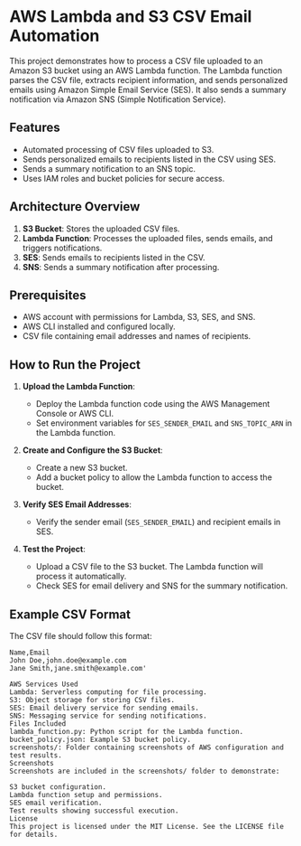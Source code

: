 # AWS Lambda and S3 CSV Email Automation

This project demonstrates how to process a CSV file uploaded to an Amazon S3 bucket using an AWS Lambda function. The Lambda function parses the CSV file, extracts recipient information, and sends personalized emails using Amazon Simple Email Service (SES). It also sends a summary notification via Amazon SNS (Simple Notification Service).

## Features
- Automated processing of CSV files uploaded to S3.
- Sends personalized emails to recipients listed in the CSV using SES.
- Sends a summary notification to an SNS topic.
- Uses IAM roles and bucket policies for secure access.

## Architecture Overview
1. **S3 Bucket**: Stores the uploaded CSV files.
2. **Lambda Function**: Processes the uploaded files, sends emails, and triggers notifications.
3. **SES**: Sends emails to recipients listed in the CSV.
4. **SNS**: Sends a summary notification after processing.

## Prerequisites
- AWS account with permissions for Lambda, S3, SES, and SNS.
- AWS CLI installed and configured locally.
- CSV file containing email addresses and names of recipients.

## How to Run the Project
1. **Upload the Lambda Function**:
   - Deploy the Lambda function code using the AWS Management Console or AWS CLI.
   - Set environment variables for `SES_SENDER_EMAIL` and `SNS_TOPIC_ARN` in the Lambda function.

2. **Create and Configure the S3 Bucket**:
   - Create a new S3 bucket.
   - Add a bucket policy to allow the Lambda function to access the bucket.

3. **Verify SES Email Addresses**:
   - Verify the sender email (`SES_SENDER_EMAIL`) and recipient emails in SES.

4. **Test the Project**:
   - Upload a CSV file to the S3 bucket. The Lambda function will process it automatically.
   - Check SES for email delivery and SNS for the summary notification.

## Example CSV Format
The CSV file should follow this format:
```csv
Name,Email
John Doe,john.doe@example.com
Jane Smith,jane.smith@example.com'

AWS Services Used
Lambda: Serverless computing for file processing.
S3: Object storage for storing CSV files.
SES: Email delivery service for sending emails.
SNS: Messaging service for sending notifications.
Files Included
lambda_function.py: Python script for the Lambda function.
bucket_policy.json: Example S3 bucket policy.
screenshots/: Folder containing screenshots of AWS configuration and test results.
Screenshots
Screenshots are included in the screenshots/ folder to demonstrate:

S3 bucket configuration.
Lambda function setup and permissions.
SES email verification.
Test results showing successful execution.
License
This project is licensed under the MIT License. See the LICENSE file for details.

